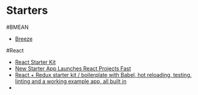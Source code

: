 # Starters

#BMEAN
- [Breeze](http://breeze.github.io/doc-samples/zza-mongo.html)

#React
- [React Starter Kit](https://github.com/kriasoft/react-starter-kit/blob/master/docs/getting-started.md)
- [New Starter App Launches React Projects Fast](https://www.codefellows.org/blog/new-starter-app-launches-react-projects-fast/)
- [React + Redux starter kit / boilerplate with Babel, hot reloading, testing, linting and a working example app, all built in](https://github.com/coryhouse/react-slingshot)
- []()